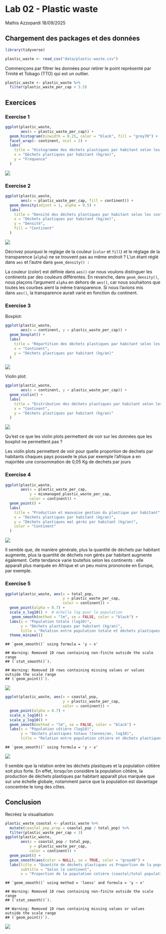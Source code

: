 Lab 02 - Plastic waste
================
Mathis Azzopardi
18/09/2025

## Chargement des packages et des données

``` r
library(tidyverse) 
```

``` r
plastic_waste <- read_csv("data/plastic-waste.csv")
```

Commençons par filtrer les données pour retirer le point représenté par
Trinité et Tobago (TTO) qui est un outlier.

``` r
plastic_waste <- plastic_waste %>%
  filter(plastic_waste_per_cap < 3.5)
```

## Exercices

### Exercise 1

``` r
ggplot(plastic_waste, 
       aes(x = plastic_waste_per_cap)) +
  geom_histogram(binwidth = 0.25, color = "black", fill = "grey70") +
  facet_wrap(~ continent, ncol = 2) +
  labs(
    title = "Histogramme des déchets plastiques par habitant selon les continents",
    x = "Déchets plastiques par habitant (kg/an)",
    y = "Fréquence"
  )
```

![](lab-02_files/figure-gfm/plastic-waste-continent-1.png)<!-- -->

### Exercise 2

``` r
ggplot(plastic_waste, 
       aes(x = plastic_waste_per_cap, fill = continent)) +
  geom_density(adjust = 1, alpha = 0.5) +
  labs(
    title = "Densité des déchets plastiques par habitant selon les continents",
    x = "Déchets plastiques par habitant (kg/an)",
    y = "Densité",
    fill = "Continent"
  )
```

![](lab-02_files/figure-gfm/plastic-waste-density-1.png)<!-- -->

Décrivez pourquoi le reglage de la couleur (`color` et `fill`) et le
réglage de la transparence (`alpha`) ne se trouvent pas au même endroit
? L’un étant réglé dans `aes` et l’autre dans `geom_density() :`

La couleur (*color*) est définie dans `aes()` car nous voulons
distinguer les continents par des couleurs différentes. En revanche,
dans `geom_density()`, nous plaçons l’argument `alpha` en dehors
de `aes()`, car nous souhaitons que toutes les courbes aient la même
transparence. Si nous l’avions mis dans `aes()`, la transparence aurait
varié en fonction du continent.

### Exercise 3

Boxplot:

``` r
ggplot(plastic_waste, 
       aes(x = continent, y = plastic_waste_per_cap)) +
  geom_boxplot() +
  labs(
    title = "Répartition des déchets plastiques par habitant selon les continents",
    x = "Continent",
    y = "Déchets plastiques par habitant (kg/an)"
  )
```

![](lab-02_files/figure-gfm/plastic-waste-boxplot-1.png)<!-- -->

Violin plot:

``` r
ggplot(plastic_waste, 
       aes(x = continent, y = plastic_waste_per_cap)) +
  geom_violin() +
  labs(
    title = "Distribution des déchets plastiques par habitant selon les continents",
    x = "Continent",
    y = "Déchets plastiques par habitant (kg/an)"
  )
```

![](lab-02_files/figure-gfm/plastic-waste-violin-1.png)<!-- -->

Qu’est ce que les violin plots permettent de voir sur les données que
les boxplot ne permettent pas ?

Les violin plots permettent de voir pour quelle proportion de dechets
par habitants chaques pays possede le plus par exemple l’afrique a en
majoritée une consommation de 0,05 Kg de dechets par jours

### Exercise 4

``` r
ggplot(plastic_waste,
       aes(x = plastic_waste_per_cap,
           y = mismanaged_plastic_waste_per_cap,
           color = continent)) +
  geom_point() +
  labs(
    title = "Production et mauvaise gestion du plastique par habitant",
    x = "Déchets plastiques par habitant (kg/an)",
    y = "Déchets plastiques mal gérés par habitant (kg/an)",
    color = "Continent"
  )
```

![](lab-02_files/figure-gfm/plastic-waste-mismanaged-1.png)<!-- -->

Il semble que, de manière générale, plus la quantité de déchets par
habitant augmente, plus la quantité de déchets non gérés par habitant
augmente également. Cette tendance varie toutefois selon les continents
: elle apparaît plus marquée en Afrique et un peu moins prononcée en
Europe, par exemple.

### Exercise 5

``` r
ggplot(plastic_waste, aes(x = total_pop, 
                          y = plastic_waste_per_cap, 
                          color = continent)) +
  geom_point(alpha = 0.7) +
  scale_x_log10() +  # échelle log pour la population
   geom_smooth(method = "lm", se = FALSE, color = "black") +
  labs(x = "Population totale (log10)",
       y = "Déchets plastiques par habitant (kg/an)",
       title = "Relation entre population totale et déchets plastiques par habitant") +
  theme_minimal()
```

    ## `geom_smooth()` using formula = 'y ~ x'

    ## Warning: Removed 10 rows containing non-finite outside the scale range
    ## (`stat_smooth()`).

    ## Warning: Removed 10 rows containing missing values or values outside the scale range
    ## (`geom_point()`).

![](lab-02_files/figure-gfm/plastic-waste-population-total-1.png)<!-- -->

``` r
ggplot(plastic_waste, aes(x = coastal_pop, 
                          y = plastic_waste_per_cap, 
                          color = continent)) +
  geom_point(alpha = 0.7) +
  scale_x_log10() +  
  scale_y_log10() +  
  geom_smooth(method = "lm", se = FALSE, color = "black") +
  labs(x = "Population côtière (log10)",
       y = "Déchets plastiques totaux (tonnes/an, log10)",
       title = "Relation entre population côtière et déchets plastiques totaux")
```

    ## `geom_smooth()` using formula = 'y ~ x'

![](lab-02_files/figure-gfm/plastic-waste-population-coastal-1.png)<!-- -->

Il semble que la relation entre les déchets plastiques et la population
côtière soit plus forte. En effet, lorsqu’on considère la population
côtière, la production de déchets plastiques par habitant apparaît plus
marquée que sur une échelle globale, notamment parce que la population
est davantage concentrée le long des côtes.

## Conclusion

Recréez la visualisation:

``` r
plastic_waste_coastal <- plastic_waste %>% 
  mutate(coastal_pop_prop = coastal_pop / total_pop) %>%
  filter(plastic_waste_per_cap < 3)
ggplot(plastic_waste,
       aes(x = coastal_pop / total_pop,
           y = plastic_waste_per_cap,
           color = continent)) +
  geom_point() +
  geom_smooth(aes(color = NULL), se = TRUE, color = "grey40") +
  labs(title = "Quantité de déchets plastiques vs Proportion de la population côtière",
       subtitle = "Selon le continent",
       x = "Proportion de la population cotière (coastal/total population)", y = "Nombre de déchets plastiques par habitants")
```

    ## `geom_smooth()` using method = 'loess' and formula = 'y ~ x'

    ## Warning: Removed 10 rows containing non-finite outside the scale range
    ## (`stat_smooth()`).

    ## Warning: Removed 10 rows containing missing values or values outside the scale range
    ## (`geom_point()`).

![](lab-02_files/figure-gfm/recreate-viz-1.png)<!-- -->
